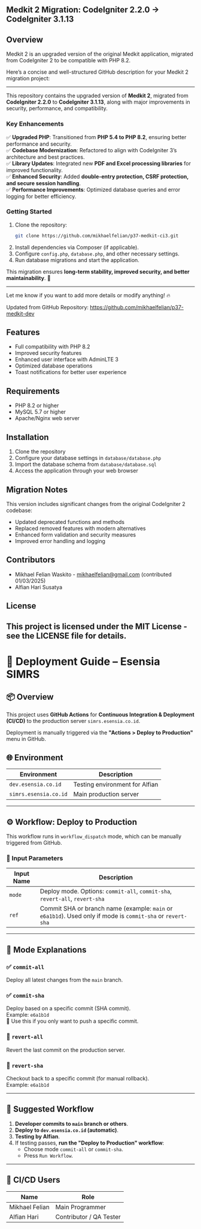 ## **Medkit 2 Migration: CodeIgniter 2.2.0 → CodeIgniter 3.1.13**  

## Overview
Medkit 2 is an upgraded version of the original Medkit application, migrated from CodeIgniter 2 to be compatible with PHP 8.2. 

Here’s a concise and well-structured GitHub description for your Medkit 2 migration project:  

---

This repository contains the upgraded version of **Medkit 2**, migrated from **CodeIgniter 2.2.0** to **CodeIgniter 3.1.13**, along with major improvements in security, performance, and compatibility.  

### **Key Enhancements**  
✅ **Upgraded PHP**: Transitioned from **PHP 5.4 to PHP 8.2**, ensuring better performance and security.  
✅ **Codebase Modernization**: Refactored to align with CodeIgniter 3’s architecture and best practices.  
✅ **Library Updates**: Integrated new **PDF and Excel processing libraries** for improved functionality.  
✅ **Enhanced Security**: Added **double-entry protection, CSRF protection, and secure session handling**.  
✅ **Performance Improvements**: Optimized database queries and error logging for better efficiency.  

### **Getting Started**  
1. Clone the repository:  
   ```bash
   git clone https://github.com/mikhaelfelian/p37-medkit-ci3.git
   ```
2. Install dependencies via Composer (if applicable).  
3. Configure `config.php`, `database.php`, and other necessary settings.  
4. Run database migrations and start the application.  

This migration ensures **long-term stability, improved security, and better maintainability**. 🚀  

---  

Let me know if you want to add more details or modify anything! 🔥

Updated from GitHub Repository: https://github.com/mikhaelfelian/p37-medkit-dev

## Features
- Full compatibility with PHP 8.2
- Improved security features
- Enhanced user interface with AdminLTE 3
- Optimized database operations
- Toast notifications for better user experience

## Requirements
- PHP 8.2 or higher
- MySQL 5.7 or higher
- Apache/Nginx web server

## Installation
1. Clone the repository
2. Configure your database settings in `database/database.php`
3. Import the database schema from `database/database.sql`
4. Access the application through your web browser

## Migration Notes
This version includes significant changes from the original CodeIgniter 2 codebase:
- Updated deprecated functions and methods
- Replaced removed features with modern alternatives
- Enhanced form validation and security measures
- Improved error handling and logging

## Contributors
- Mikhael Felian Waskito - mikhaelfelian@gmail.com (contributed 01/03/2025)
- Alfian Hari Susatya

## License
This project is licensed under the MIT License - see the LICENSE file for details.
-----------------------------------------------------------------------
# 🚀 Deployment Guide – Esensia SIMRS

## 📦 Overview

This project uses **GitHub Actions** for **Continuous Integration & Deployment (CI/CD)** to the production server `simrs.esensia.co.id`.

Deployment is manually triggered via the **"Actions > Deploy to Production"** menu in GitHub.

## 🌐 Environment

| Environment               | Description                |
|---------------------------|---------------------------|
| `dev.esensia.co.id`       | Testing environment for Alfian |
| `simrs.esensia.co.id`     | Main production server          |

---

## ⚙️ Workflow: Deploy to Production

This workflow runs in `workflow_dispatch` mode, which can be manually triggered from GitHub.

### 🔢 Input Parameters

| Input Name | Description |
|------------|-----------|
| `mode`     | Deploy mode. Options: `commit-all`, `commit-sha`, `revert-all`, `revert-sha` |
| `ref`      | Commit SHA or branch name (example: `main` or `e6a1b1d`). Used only if mode is `commit-sha` or `revert-sha` |

---

## 🚦 Mode Explanations

### ✅ `commit-all`
Deploy all latest changes from the `main` branch.

### ✅ `commit-sha`
Deploy based on a specific commit (SHA commit).  
Example: `e6a1b1d`  
📌 Use this if you only want to push a specific commit.

### 🔄 `revert-all`
Revert the last commit on the production server.

### 🔄 `revert-sha`
Checkout back to a specific commit (for manual rollback).  
Example: `e6a1b1d`

------

## 🧪 Suggested Workflow

1. **Developer commits to `main` branch or others**.
2. **Deploy to `dev.esensia.co.id` (automatic)**.
3. **Testing by Alfian**.
4. If testing passes, **run the "Deploy to Production" workflow**:
   - Choose mode `commit-all` or `commit-sha`.
   - Press `Run Workflow`.

---

## 👤 CI/CD Users

| Name            | Role                    |
|-----------------|-------------------------|
| Mikhael Felian  | Main Programmer         |
| Alfian Hari     | Contributor / QA Tester |


